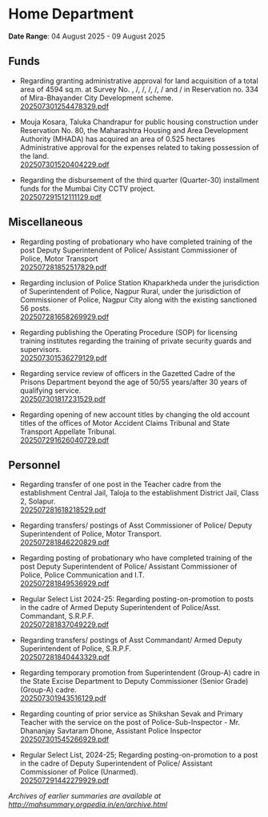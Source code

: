 # Home Department

**Date Range**: 04 August 2025 - 09 August 2025


## Funds
- Regarding granting administrative approval for land acquisition of a total area of 4594 sq.m. at Survey No. , /, /, /, /, /  and / in Reservation no. 334 of Mira-Bhayander City Development scheme.\
  [202507301254478329.pdf](https://gr.maharashtra.gov.in/Site/Upload/Government%20Resolutions/English/202507301254478329.pdf)

- Mouja Kosara, Taluka Chandrapur for public housing construction under Reservation No. 80, the Maharashtra Housing and Area Development Authority (MHADA) has acquired an area of 0.525 hectares Administrative approval for the expenses related to taking possession of the land.\
  [202507301520404229.pdf](https://gr.maharashtra.gov.in/Site/Upload/Government%20Resolutions/English/202507301520404229.pdf)

- Regarding the disbursement of the third quarter (Quarter-30) installment funds for the Mumbai City CCTV project.\
  [202507291512111129.pdf](https://gr.maharashtra.gov.in/Site/Upload/Government%20Resolutions/English/202507291512111129.pdf)

## Miscellaneous
- Regarding posting of probationary who have completed training of the post Deputy Superintendent of Police/ Assistant Commissioner of Police, Motor Transport\
  [202507281852517829.pdf](https://gr.maharashtra.gov.in/Site/Upload/Government%20Resolutions/English/202507281852517829.pdf)

- Regarding inclusion of Police Station Khaparkheda under the jurisdiction of Superintendent of Police, Nagpur Rural, under the jurisdiction of Commissioner of Police, Nagpur City along with the existing sanctioned 56 posts.\
  [202507281658269929.pdf](https://gr.maharashtra.gov.in/Site/Upload/Government%20Resolutions/English/202507281658269929.pdf)

- Regarding publishing the Operating Procedure (SOP) for licensing training institutes regarding the training of private security guards and supervisors.\
  [202507301536279129.pdf](https://gr.maharashtra.gov.in/Site/Upload/Government%20Resolutions/English/202507301536279129.pdf)

- Regarding service review of officers in the Gazetted Cadre of the Prisons Department beyond the age of 50/55 years/after 30 years of qualifying service.\
  [202507301817231529.pdf](https://gr.maharashtra.gov.in/Site/Upload/Government%20Resolutions/English/202507301817231529.pdf)

- Regarding opening of new account titles by changing the old account titles of the offices of Motor Accident Claims Tribunal and State Transport Appellate Tribunal.\
  [202507291626040729.pdf](https://gr.maharashtra.gov.in/Site/Upload/Government%20Resolutions/English/202507291626040729.pdf)

## Personnel
- Regarding transfer of one post in the Teacher cadre from the establishment Central Jail, Taloja to the establishment District Jail, Class 2, Solapur.\
  [202507281618218529.pdf](https://gr.maharashtra.gov.in/Site/Upload/Government%20Resolutions/English/202507281618218529.pdf)

- Regarding transfers/ postings of Asst Commissioner of Police/ Deputy Superintendent of Police, Motor Transport.\
  [202507281846220829.pdf](https://gr.maharashtra.gov.in/Site/Upload/Government%20Resolutions/English/202507281846220829.pdf)

- Regarding posting of probationary who have completed training of the post Deputy Superintendent of Police/ Assistant Commissioner of Police, Police Communication and I.T.\
  [202507281849536929.pdf](https://gr.maharashtra.gov.in/Site/Upload/Government%20Resolutions/English/202507281849536929.pdf)

- Regular Select List 2024-25: Regarding posting-on-promotion to posts in the cadre of Armed Deputy Superintendent of Police/Asst. Commandant, S.R.P.F.\
  [202507281837049229.pdf](https://gr.maharashtra.gov.in/Site/Upload/Government%20Resolutions/English/202507281837049229.pdf)

- Regarding transfers/ postings of Asst Commandant/ Armed Deputy Superintendent of Police, S.R.P.F.\
  [202507281840443329.pdf](https://gr.maharashtra.gov.in/Site/Upload/Government%20Resolutions/English/202507281840443329.pdf)

- Regarding temporary promotion from Superintendent (Group-A) cadre in the State Excise Department to Deputy Commissioner (Senior Grade) (Group-A) cadre.\
  [202507301943516129.pdf](https://gr.maharashtra.gov.in/Site/Upload/Government%20Resolutions/English/202507301943516129.pdf)

- Regarding counting of prior service as Shikshan Sevak and Primary Teacher with the service on the post of Police-Sub-Inspector - Mr. Dhananjay Savtaram Dhone, Assistant Police Inspector\
  [202507301545266929.pdf](https://gr.maharashtra.gov.in/Site/Upload/Government%20Resolutions/English/202507301545266929.pdf)

- Regular Select List, 2024-25; Regarding posting-on-promotion to a post in the cadre of Deputy Superintendent of Police/ Assistant Commissioner of Police (Unarmed).\
  [202507291442279929.pdf](https://gr.maharashtra.gov.in/Site/Upload/Government%20Resolutions/English/202507291442279929.pdf)


*Archives of earlier summaries are available at http://mahsummary.orgpedia.in/en/archive.html*